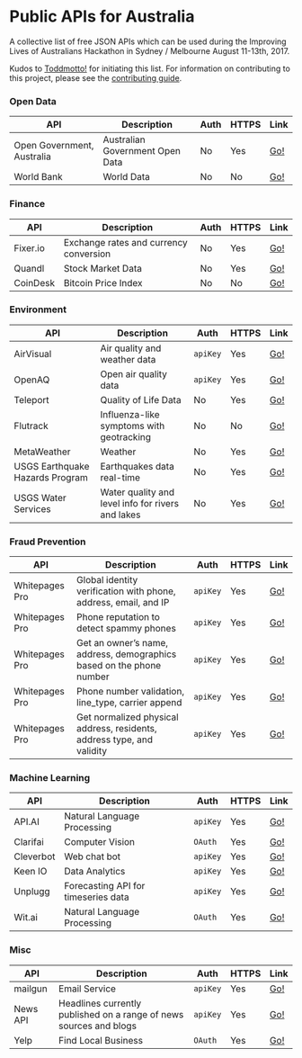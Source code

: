 # Public APIs for Australia 

A collective list of free JSON APIs which can be used during the Improving Lives of Australians Hackathon in Sydney / Melbourne August 11-13th, 2017.

Kudos to [Toddmotto!](https://github.com/toddmotto) for initiating this list.
For information on contributing to this project, please see the [contributing guide](CONTRIBUTING.md).


### Open Data
API | Description | Auth | HTTPS | Link |
|---|---|---|---|---|
| Open Government, Australia | Australian Government Open Data | No | Yes | [Go!](https://www.data.gov.au/) |
| World Bank | World Data | No | No | [Go!](https://datahelpdesk.worldbank.org/knowledgebase/topics/125589) |

### Finance
API | Description | Auth | HTTPS | Link |
|---|---|---|---|---|
| Fixer.io | Exchange rates and currency conversion | No | Yes | [Go!](http://fixer.io) |
| Quandl | Stock Market Data | No | Yes | [Go!](https://www.quandl.com/) |
| CoinDesk | Bitcoin Price Index | No | No | [Go!](http://www.coindesk.com/api/) |

### Environment
API | Description | Auth | HTTPS | Link |
|---|---|---|---|---|
| AirVisual | Air quality and weather data | `apiKey` | Yes | [Go!](https://airvisual.com/api) |
| OpenAQ | Open air quality data | `apiKey` | Yes | [Go!](https://docs.openaq.org/) |
| Teleport | Quality of Life Data | No | Yes | [Go!](https://developers.teleport.org/) |
| Flutrack | Influenza-like symptoms with geotracking | No | No | [Go!](http://www.flutrack.org/) |
| MetaWeather | Weather | No | Yes | [Go!](https://www.metaweather.com/api/) |
| USGS Earthquake Hazards Program | Earthquakes data real-time | No | Yes | [Go!](https://earthquake.usgs.gov/fdsnws/event/1/) |
| USGS Water Services | Water quality and level info for rivers and lakes | No | Yes | [Go!](https://waterservices.usgs.gov/) |

### Fraud Prevention
API | Description | Auth | HTTPS | Link |
|---|---|---|---|---|
| Whitepages Pro | Global identity verification with phone, address, email, and IP | `apiKey` | Yes | [Go!](https://pro.whitepages.com/developer/documentation/identity-check-api/) |
| Whitepages Pro | Phone reputation to detect spammy phones | `apiKey` | Yes | [Go!](https://pro.whitepages.com/developer/documentation/phone-reputation-api/) |
| Whitepages Pro | Get an owner’s name, address, demographics based on the phone number | `apiKey` | Yes | [Go!](https://pro.whitepages.com/developer/documentation/reverse-phone-api/) |
| Whitepages Pro | Phone number validation, line_type, carrier append | `apiKey` | Yes | [Go!](https://pro.whitepages.com/developer/documentation/phone-intelligence-api/) |
| Whitepages Pro | Get normalized physical address, residents, address type, and validity | `apiKey` | Yes | [Go!](https://pro.whitepages.com/developer/documentation/reverse-address-api/) |

### Machine Learning
API | Description | Auth | HTTPS | Link |
|---|---|---|---|---|
| API.AI | Natural Language Processing | `apiKey` | Yes | [Go!](https://api.ai/) |
| Clarifai | Computer Vision | `OAuth` | Yes | [Go!](https://developer.clarifai.com/) |
| Cleverbot | Web chat bot | `apiKey` | Yes | [Go!](https://www.cleverbot.com/api/) |
| Keen IO | Data Analytics | `apiKey` | Yes | [Go!](https://keen.io/) |
| Unplugg | Forecasting API for timeseries data | `apiKey` | Yes | [Go!](https://unplu.gg/test_api.html) |
| Wit.ai | Natural Language Processing | `OAuth` | Yes | [Go!](https://wit.ai/) |

### Misc
API | Description | Auth | HTTPS | Link |
|---|---|---|---|---|
| mailgun | Email Service | `apiKey` | Yes | [Go!](https://www.mailgun.com/) |
| News API | Headlines currently published on a range of news sources and blogs | `apiKey` | Yes | [Go!](https://newsapi.org/) |
| Yelp | Find Local Business | `OAuth` | Yes | [Go!](https://www.yelp.com/developers/documentation/v3) |


